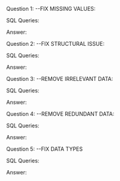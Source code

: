 Question 1: --FIX MISSING VALUES:

SQL Queries:

Answer: 



Question 2: --FIX STRUCTURAL ISSUE:

SQL Queries:

Answer:



Question 3: --REMOVE IRRELEVANT DATA:

SQL Queries:

Answer:



Question 4: --REMOVE REDUNDANT DATA:

SQL Queries:

Answer:



Question 5: --FIX DATA TYPES

SQL Queries:

Answer:

